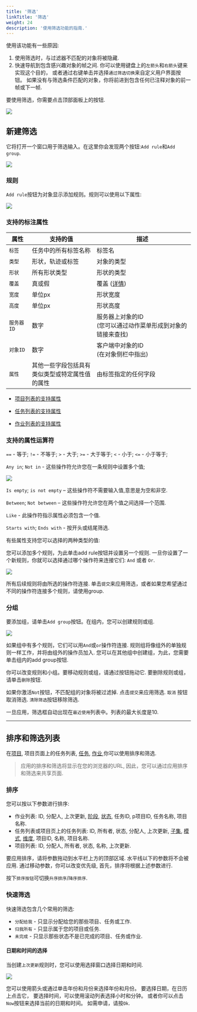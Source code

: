 ```yaml
---
title: '筛选'
linkTitle: '筛选'
weight: 24
description: '使用筛选功能的指南.'
---
```


使用该功能有一些原因:

1. 使用筛选时，与过滤器不匹配的对象将被隐藏.
2. 快速导航到包含感兴趣对象的帧之间.
   你可以使用键盘上的`左箭头`和`右箭头`键来实现这个目的，
   或者通过右键单击并选择`通过筛选切换`来自定义用户界面按钮。
   如果没有与筛选条件匹配的对象，你将前进到包含任何已注释对象的前一帧或下一帧.

要使用筛选，你需要点击顶部面板上的按钮.

![](/images/image059.jpg)

## 新建筛选

它将打开一个窗口用于筛选输入。在这里你会发现两个按钮:`Add rule`和`Add group`.

![](/images/image202.jpg)

### 规则

`Add rule`按钮为对象显示添加规则。规则可以使用以下属性:

![](/images/image204.jpg)

### 支持的标注属性

| 属性   | 支持的值                                      | 描述                                 |
| ------------ | ------------------------------------------------------ | ------------------------------------------- |
| `标签`      | 任务中的所有标签名称               | 标签名                                  |
| `类型`       | 形状，轨迹或标签                                    | 对象的类型                              |
| `形状`      | 所有形状类型                                        | 形状的类型                               |
| `覆盖`   | 真或假                                          | 覆盖 ([详情](/docs/manual/advanced/shape-mode-advanced/)) |
| `宽度`      | 单位px                                  | 形状宽度                                 |
| `高度`     | 单位px                                   | 形状高度                                |
| `服务器ID`   | 数字                                        | 服务器上对象的ID <br>(您可以通过动作菜单形成到对象的链接来查找) |
| `对象ID`   | 数字                                       | 客户端中对象的ID <br>(在对象侧栏中指出) |
| `属性` | 其他一些字段包括具有<br>类似类型或特定属性值的属性 | 由标签指定的任何字段 |

- [项目列表的支持属性](/docs/manual/advanced/projects/#supported-properties-for-projects-list)

- [任务列表的支持属性](/docs/manual/basics/tasks-page/#supported-properties-for-tasks-list)

- [作业列表的支持属性](/docs/manual/basics/jobs-page/#supported-properties-for-jobs-list)

### 支持的属性运算符

`==` - 等于; `!=` - 不等于; `>` - 大于; `>=` - 大于等于; `<` - 小于; `<=` - 小于等于;

`Any in`; `Not in` - 这些操作符允许您在一条规则中设置多个值;

![](/images/image203.jpg)

`Is empty`; `is not empty` – 这些操作符不需要输入值,意思是为空和非空.

`Between`; `Not between` – 这些操作符允许您在两个值之间选择一个范围.

`Like` - 此操作符指示属性必须包含一个值.

`Starts with`; `Ends with` - 按开头或结尾筛选.

有些属性支持您可以选择的两种类型的值:


您可以添加多个规则，为此单击add rule按钮并设置另一个规则.
一旦你设置了一个新规则，你就可以选择通过哪个操作符来连接它们: `And` 或者 `Or`.

![](/images/image206.jpg)

所有后续规则将由所选的操作符连接.
单击`提交`来应用筛选，或者如果您希望通过不同的操作符连接多个规则，请使用group.

### 分组

要添加组，请单击`Add group`按钮。在组内，您可以创建规则或组.

![](/images/image207.jpg)

如果组中有多个规则，它们可以用`And`或`or`操作符连接.
规则组将像组外的单独规则一样工作，并将由组外的操作员加入.
您可以在其他组中创建组，为此，您需要单击组内的add group按钮.

你可以改变规则和小组。要移动规则或组，请通过按钮拖动它.
要删除规则或组，请单击`删除`按钮.

如果你激活`Not`按钮，不匹配组的对象将被过滤掉.
点击`提交`来应用筛选.
`取消` 按钮取消筛选. `清除筛选`按钮移除筛选.

一旦应用，筛选框自动出现在`最近使用`列表中。列表的最大长度是10.

---

## 排序和筛选列表

在[项目](/docs/manual/advanced/projects/#projects-page), 项目页面上的任务列表,
[任务](/docs/manual/basics/tasks-page/), [作业](/docs/manual/basics/jobs-page/),你可以使用排序和筛选.

> 应用的排序和筛选将显示在您的浏览器的URL,
> 因此，您可以通过应用排序和筛选来共享页面.

### 排序
您可以按以下参数进行排序:
- 作业列表: ID, 分配人, 上次更新, [阶段][stage], [状态][state], 任务ID, p项目ID,
任务名称, 项目名称.
- 任务列表或项目页上的任务列表: ID, 所有者, 状态, 分配人, 上次更新, [子集][subset], [模式][mode],
[维度][dimension], 项目ID, 名称, 项目名称.
- 项目列表: ID, 分配人, 所有者, 状态, 名称, 上次更新.


要应用排序，请将参数拖动到水平栏上方的顶部区域.
水平线以下的参数将不会被应用.
通过移动参数，你可以改变优先级,
首先，排序将根据上述参数进行.

按下`排序按钮`可切换`升序排序`/`降序排序`.

### 快速筛选

快速筛选包含几个常用的筛选:
- `分配给我` - 只显示分配给您的那些项目、任务或工作.
- `归我所有` -  只显示属于您的项目或任务.
- `未完成` - 只显示那些状态不是已完成的项目、任务或作业.

#### 日期和时间的选择

当创建`上次更新`规则时，您可以使用选择窗口选择日期和时间.

![](/images/image244_detrac.jpg)

您可以使用箭头或通过单击年份和月份来选择年份和月份。
要选择日期，在日历上点击它，
要选择时间，可以使用滚动列表选择小时和分钟。
或者你可以点击`Now`按钮来选择当前的日期和时间。
如需申请，请按`Ok`.

[state]: /docs/manual/basics/vocabulary/#state
[stage]: /docs/manual/basics/vocabulary/#stage
[subset]: /docs/manual/basics/vocabulary/#subset
[resource]: /docs/manual/basics/vocabulary/#resource
[credentials]: /docs/manual/basics/vocabulary/#credentials
[mode]: /docs/manual/basics/vocabulary/#mode
[dimension]: /docs/manual/basics/vocabulary/#dimension
